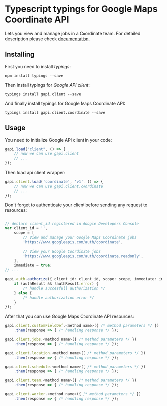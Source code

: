 # Typescript typings for Google Maps Coordinate API
Lets you view and manage jobs in a Coordinate team.
For detailed description please check [documentation](https://developers.google.com/coordinate/).

## Installing

First you need to install *typings*:
```
npm install typings --save 
```

Then install typings for *Google API client*:
```
typings install gapi.client --save 
```

And finally install typings for Google Maps Coordinate API:
```
typings install gapi.client.coordinate --save 
```

## Usage

You need to initialize Google API client in your code:
```typescript
gapi.load("client", () => { 
    // now we can use gapi.client
    // ... 
});
```

Then load api client wrapper:
```typescript
gapi.client.load('coordinate', 'v1', () => {
    // now we can use gapi.client.coordinate
    // ... 
});
```

Don't forget to authenticate your client before sending any request to resources:
```typescript

// declare client_id registered in Google Developers Console
var client_id = '',
    scope = [     
        // View and manage your Google Maps Coordinate jobs
        'https://www.googleapis.com/auth/coordinate',
    
        // View your Google Coordinate jobs
        'https://www.googleapis.com/auth/coordinate.readonly',
    ],
    immediate = true;
// ...

gapi.auth.authorize({ client_id: client_id, scope: scope, immediate: immediate }, authResult => {
    if (authResult && !authResult.error) {
        /* handle succesfull authorization */
    } else {
        /* handle authorization error */
    }
});            
```

After that you can use Google Maps Coordinate API resources:

```typescript
gapi.client.customFieldDef.<method name>({ /* method parameters */ })
    .then(response => { /* handling response */ });

gapi.client.jobs.<method name>({ /* method parameters */ })
    .then(response => { /* handling response */ });

gapi.client.location.<method name>({ /* method parameters */ })
    .then(response => { /* handling response */ });

gapi.client.schedule.<method name>({ /* method parameters */ })
    .then(response => { /* handling response */ });

gapi.client.team.<method name>({ /* method parameters */ })
    .then(response => { /* handling response */ });

gapi.client.worker.<method name>({ /* method parameters */ })
    .then(response => { /* handling response */ });
```